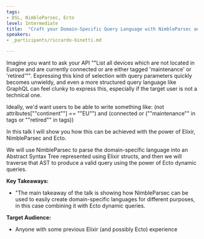 ```yaml
---
tags:	
- DSL, NimbleParsec, Ecto
level: Intermediate
title: 	"Craft your Domain-Specific Query Language with NimbleParsec and Ecto"
speakers:
- _participants/riccardo-binetti.md

---
```

Imagine you want to ask your API ""List all devices which are not located in Europe and are currently connected or are either tagged 'maintenance' or 'retired'"". Expressing this kind of  selection with query parameters quickly becomes unwieldy, and even a more structured query language like GraphQL can feel clunky to express this, especially if the target user is not a technical one.

Ideally, we'd want users to be able to write something like:
(not attributes[""continent""] == ""EU"") and (connected or (""maintenance"" in tags or ""retired"" in tags))

In this talk I will show you how this can be achieved with the power of Elixir, NimbleParsec and Ecto.

We will use NimbleParsec to parse the domain-specific language into an Abstract Syntax Tree represented using Elixir structs, and then we will traverse that AST to produce a valid query using the power of Ecto dynamic queries.

**Key Takeaways:**
- "The main takeaway of the talk is showing how NimbleParsec can be used to easily create domain-specific languages for different purposes, in this case combining it with Ecto dynamic queries.

**Target Audience:**
- Anyone with some previous Elixir (and possibly Ecto) experience
